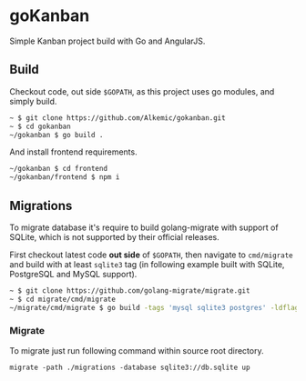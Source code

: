 # goKanban

Simple Kanban project build with Go and AngularJS.

## Build

Checkout code, out side `$GOPATH`, as this project uses go modules, and simply build.

```sh
~ $ git clone https://github.com/Alkemic/gokanban.git
~ $ cd gokanban
~/gokanban $ go build .
```

And install frontend requirements.

```sh
~/gokanban $ cd frontend
~/gokanban/frontend $ npm i
```

##

## Migrations

To migrate database it's require to build golang-migrate with support of SQLite, which is not supported by their official releases.

First checkout latest code **out side** of `$GOPATH`, then navigate to `cmd/migrate` and build with at least `sqlite3` tag (in following example built with SQLite, PostgreSQL and MySQL support).

```sh
~ $ git clone https://github.com/golang-migrate/migrate.git
~ $ cd migrate/cmd/migrate
~/migrate/cmd/migrate $ go build -tags 'mysql sqlite3 postgres' -ldflags="-X main.Version=$(git describe --tags)" -o $GOPATH/bin/migrate .
````

### Migrate

To migrate just run following command within source root directory.

```
migrate -path ./migrations -database sqlite3://db.sqlite up
```
